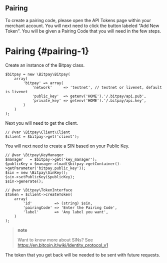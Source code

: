 ##  Pairing
To create a pairing code, please open the API Tokens page within your
merchant account. You will next need to click the button labeled "Add
New Token". You will be given a Pairing Code that you will need in the
few steps.

Pairing {#pairing-1}
=======

Create an instance of the Bitpay class.

``` {.sourceCode .php}
$bitpay = new \Bitpay\Bitpay(
    array(
        'bitpay' => array(
            'network'     => 'testnet', // testnet or livenet, default is livenet
            'public_key'  => getenv('HOME').'/.bitpay/api.pub',
            'private_key' => getenv('HOME').'/.bitpay/api.key',
        )
    )
);
```

Next you will need to get the client.

``` {.sourceCode .php}
// @var \Bitpay\Client\Client
$client = $bitpay->get('client');
```

You will next need to create a SIN based on your Public Key.

``` {.sourceCode .php}
// @var \Bitpay\KeyManager
$manager   = $bitpay->get('key_manager');
$publicKey = $manager->load($bitpay->getContainer()->getParameter('bitpay.public_key'));
$sin = new \Bitpay\SinKey();
$sin->setPublicKey($publicKey);
$sin->generate();

// @var \Bitpay\TokenInterface
$token = $client->createToken(
    array(
        'id'          => (string) $sin,
        'pairingCode' => 'Enter the Pairing Code',
        'label'       => 'Any label you want',
    )
);
```

> **note**
>
> Want to know more about SINs? See
> <https://en.bitcoin.it/wiki/Identity_protocol_v1>

The token that you get back will be needed to be sent with future
requests.

